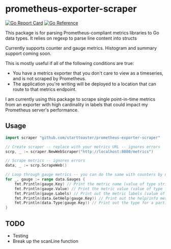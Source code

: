 # prometheus-exporter-scraper

[![Go Report Card](https://goreportcard.com/badge/github.com/starttoaster/prometheus-exporter-scraper)](https://goreportcard.com/report/github.com/starttoaster/prometheus-exporter-scraper) [![Go Reference](https://pkg.go.dev/badge/github.com/starttoaster/prometheus-exporter-scraper.svg)](https://pkg.go.dev/github.com/starttoaster/prometheus-exporter-scraper)

This package is for parsing Prometheus-compliant metrics libraries to Go data types. It relies on regexp to parse line content into structs

Currently supports counter and gauge metrics. Histogram and summary support coming soon.

This is mostly useful if all of the following conditions are true:
- You have a metrics exporter that you don't care to view as a timeseries, and is not scraped by Prometheus.
- The application you're writing will be deployed to a location that can route to that metrics endpoint.

I am currently using this package to scrape single point-in-time metrics from an exporter with high cardinality in labels that could impact my Prometheus server's performance.

## Usage

```go
import scraper "github.com/starttoaster/prometheus-exporter-scraper"

// Create scraper -- replace with your metrics URL -- ignores errors
scrp, _ := scraper.NewWebScraper("http://localhost:8080/metrics")

// Scrape metrics -- ignores errors
data, _ := scrp.ScrapeWeb()

// Loop through gauge metrics -- you can do the same with counters by using data.Counters
for _, gauge := range data.Gauges {
    fmt.Println(gauge.Key) // Print the metric name (value of type string)
    fmt.Println(gauge.Value) // Print the metric value (value of type float64)
    fmt.Println(gauge.Labels) // Print out the metric labels (value of type map[string]string)
    fmt.Println(data.GetHelp(gauge.Key)) // Print out the help/info message for a particular metric name
    fmt.Println(data.Type(gauge.Key)) // Print out the type for a particular metric name
}
```

## TODO

- Testing
- Break up the scanLine function
